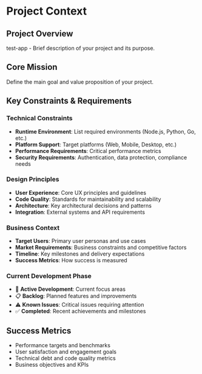 # Project Context

## Project Overview
test-app - Brief description of your project and its purpose.

## Core Mission
Define the main goal and value proposition of your project.

## Key Constraints & Requirements

### Technical Constraints
- **Runtime Environment**: List required environments (Node.js, Python, Go, etc.)
- **Platform Support**: Target platforms (Web, Mobile, Desktop, etc.)
- **Performance Requirements**: Critical performance metrics
- **Security Requirements**: Authentication, data protection, compliance needs

### Design Principles
- **User Experience**: Core UX principles and guidelines
- **Code Quality**: Standards for maintainability and scalability
- **Architecture**: Key architectural decisions and patterns
- **Integration**: External systems and API requirements

### Business Context
- **Target Users**: Primary user personas and use cases
- **Market Requirements**: Business constraints and competitive factors
- **Timeline**: Key milestones and delivery expectations
- **Success Metrics**: How success is measured

### Current Development Phase
- 🔄 **Active Development**: Current focus areas
- 📋 **Backlog**: Planned features and improvements
- ⚠️ **Known Issues**: Critical issues requiring attention
- ✅ **Completed**: Recent achievements and milestones

## Success Metrics
- Performance targets and benchmarks
- User satisfaction and engagement goals
- Technical debt and code quality metrics
- Business objectives and KPIs